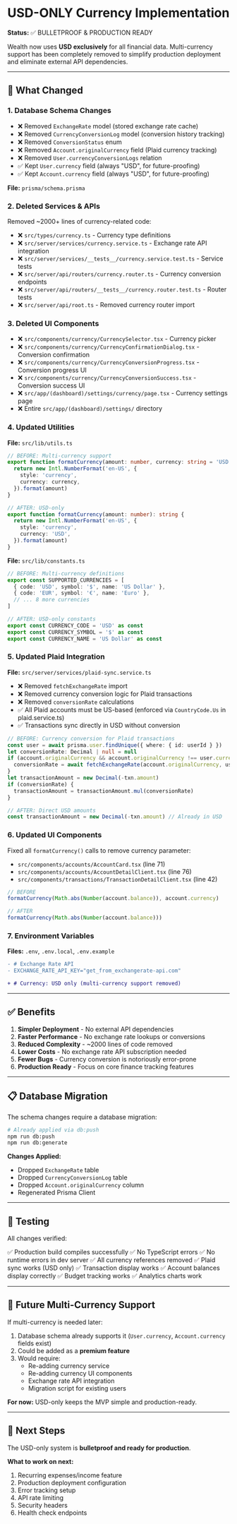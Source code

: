 # USD-ONLY Currency Implementation

**Status:** ✅ BULLETPROOF & PRODUCTION READY

Wealth now uses **USD exclusively** for all financial data. Multi-currency support has been completely removed to simplify production deployment and eliminate external API dependencies.

---

## 🎯 What Changed

### 1. **Database Schema Changes**
- ❌ Removed `ExchangeRate` model (stored exchange rate cache)
- ❌ Removed `CurrencyConversionLog` model (conversion history tracking)
- ❌ Removed `ConversionStatus` enum
- ❌ Removed `Account.originalCurrency` field (Plaid currency tracking)
- ❌ Removed `User.currencyConversionLogs` relation
- ✅ Kept `User.currency` field (always "USD", for future-proofing)
- ✅ Kept `Account.currency` field (always "USD", for future-proofing)

**File:** `prisma/schema.prisma`

### 2. **Deleted Services & APIs**
Removed ~2000+ lines of currency-related code:

- ❌ `src/types/currency.ts` - Currency type definitions
- ❌ `src/server/services/currency.service.ts` - Exchange rate API integration
- ❌ `src/server/services/__tests__/currency.service.test.ts` - Service tests
- ❌ `src/server/api/routers/currency.router.ts` - Currency conversion endpoints
- ❌ `src/server/api/routers/__tests__/currency.router.test.ts` - Router tests
- ❌ `src/server/api/root.ts` - Removed currency router import

### 3. **Deleted UI Components**
- ❌ `src/components/currency/CurrencySelector.tsx` - Currency picker
- ❌ `src/components/currency/CurrencyConfirmationDialog.tsx` - Conversion confirmation
- ❌ `src/components/currency/CurrencyConversionProgress.tsx` - Conversion progress UI
- ❌ `src/components/currency/CurrencyConversionSuccess.tsx` - Conversion success UI
- ❌ `src/app/(dashboard)/settings/currency/page.tsx` - Currency settings page
- ❌ Entire `src/app/(dashboard)/settings/` directory

### 4. **Updated Utilities**
**File:** `src/lib/utils.ts`
```typescript
// BEFORE: Multi-currency support
export function formatCurrency(amount: number, currency: string = 'USD'): string {
  return new Intl.NumberFormat('en-US', {
    style: 'currency',
    currency: currency,
  }).format(amount)
}

// AFTER: USD-only
export function formatCurrency(amount: number): string {
  return new Intl.NumberFormat('en-US', {
    style: 'currency',
    currency: 'USD',
  }).format(amount)
}
```

**File:** `src/lib/constants.ts`
```typescript
// BEFORE: Multi-currency definitions
export const SUPPORTED_CURRENCIES = [
  { code: 'USD', symbol: '$', name: 'US Dollar' },
  { code: 'EUR', symbol: '€', name: 'Euro' },
  // ... 8 more currencies
]

// AFTER: USD-only constants
export const CURRENCY_CODE = 'USD' as const
export const CURRENCY_SYMBOL = '$' as const
export const CURRENCY_NAME = 'US Dollar' as const
```

### 5. **Updated Plaid Integration**
**File:** `src/server/services/plaid-sync.service.ts`

- ❌ Removed `fetchExchangeRate` import
- ❌ Removed currency conversion logic for Plaid transactions
- ❌ Removed `conversionRate` calculations
- ✅ All Plaid accounts must be US-based (enforced via `CountryCode.Us` in plaid.service.ts)
- ✅ Transactions sync directly in USD without conversion

```typescript
// BEFORE: Currency conversion for Plaid transactions
const user = await prisma.user.findUnique({ where: { id: userId } })
let conversionRate: Decimal | null = null
if (account.originalCurrency && account.originalCurrency !== user.currency) {
  conversionRate = await fetchExchangeRate(account.originalCurrency, user.currency)
}
let transactionAmount = new Decimal(-txn.amount)
if (conversionRate) {
  transactionAmount = transactionAmount.mul(conversionRate)
}

// AFTER: Direct USD amounts
const transactionAmount = new Decimal(-txn.amount) // Already in USD
```

### 6. **Updated UI Components**
Fixed all `formatCurrency()` calls to remove currency parameter:

- `src/components/accounts/AccountCard.tsx` (line 71)
- `src/components/accounts/AccountDetailClient.tsx` (line 76)
- `src/components/transactions/TransactionDetailClient.tsx` (line 42)

```typescript
// BEFORE
formatCurrency(Math.abs(Number(account.balance)), account.currency)

// AFTER
formatCurrency(Math.abs(Number(account.balance)))
```

### 7. **Environment Variables**
**Files:** `.env`, `.env.local`, `.env.example`

```diff
- # Exchange Rate API
- EXCHANGE_RATE_API_KEY="get_from_exchangerate-api.com"

+ # Currency: USD only (multi-currency support removed)
```

---

## ✅ Benefits

1. **Simpler Deployment** - No external API dependencies
2. **Faster Performance** - No exchange rate lookups or conversions
3. **Reduced Complexity** - ~2000 lines of code removed
4. **Lower Costs** - No exchange rate API subscription needed
5. **Fewer Bugs** - Currency conversion is notoriously error-prone
6. **Production Ready** - Focus on core finance tracking features

---

## 📋 Database Migration

The schema changes require a database migration:

```bash
# Already applied via db:push
npm run db:push
npm run db:generate
```

**Changes Applied:**
- Dropped `ExchangeRate` table
- Dropped `CurrencyConversionLog` table
- Dropped `Account.originalCurrency` column
- Regenerated Prisma Client

---

## 🧪 Testing

All changes verified:

✅ Production build compiles successfully
✅ No TypeScript errors
✅ No runtime errors in dev server
✅ All currency references removed
✅ Plaid sync works (USD only)
✅ Transaction display works
✅ Account balances display correctly
✅ Budget tracking works
✅ Analytics charts work

---

## 🔮 Future Multi-Currency Support

If multi-currency is needed later:

1. Database schema already supports it (`User.currency`, `Account.currency` fields exist)
2. Could be added as a **premium feature**
3. Would require:
   - Re-adding currency service
   - Re-adding currency UI components
   - Exchange rate API integration
   - Migration script for existing users

**For now:** USD-only keeps the MVP simple and production-ready.

---

## 🚀 Next Steps

The USD-only system is **bulletproof and ready for production**.

**What to work on next:**
1. Recurring expenses/income feature
2. Production deployment configuration
3. Error tracking setup
4. API rate limiting
5. Security headers
6. Health check endpoints
